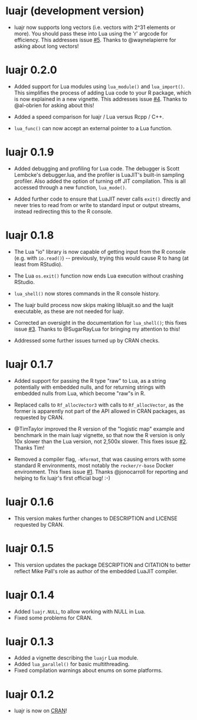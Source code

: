 # luajr (development version)

-   luajr now supports long vectors (i.e. vectors with 2^31 elements or more).
    You should pass these into Lua using the 'r' argcode for efficiency. This 
    addresses issue [#5](https://github.com/nicholasdavies/luajr/issues/5). 
    Thanks to @waynelapierre for asking about long vectors!

# luajr 0.2.0

-   Added support for Lua modules using `lua_module()` and `lua_import()`. This 
    simplifies the process of adding Lua code to your R package, which is now
    explained in a new vignette. This addresses issue 
    [#4](https://github.com/nicholasdavies/luajr/issues/4). Thanks to 
    @al-obrien for asking about this!
    
-   Added a speed comparison for luajr / Lua versus Rcpp / C++.

-   `lua_func()` can now accept an external pointer to a Lua function. 

# luajr 0.1.9

-   Added debugging and profiling for Lua code. The debugger is Scott Lembcke's
    debugger.lua, and the profiler is LuaJIT's built-in sampling profiler. Also
    added the option of turning off JIT compilation. This is all accessed 
    through a new function, `lua_mode()`.

-   Added further code to ensure that LuaJIT never calls `exit()` directly and
    never tries to read from or write to standard input or output streams, 
    instead redirecting this to the R console.

# luajr 0.1.8

-   The Lua "io" library is now capable of getting input from the R console
    (e.g. with `io.read()`) -- previously, trying this would cause R to hang
    (at least from RStudio).
    
-   The Lua `os.exit()` function now ends Lua execution without crashing RStudio.

-   `lua_shell()` now stores commands in the R console history.

-   The luajr build process now skips making libluajit.so and the luajit 
    executable, as these are not needed for luajr.
    
-   Corrected an oversight in the documentation for `lua_shell()`; this fixes
    issue [#3](https://github.com/nicholasdavies/luajr/issues/3). Thanks to
    @SugarRayLua for bringing my attention to this!

-   Addressed some further issues turned up by CRAN checks.

# luajr 0.1.7

-   Added support for passing the R type "raw" to Lua, as a string potentially
    with embedded nulls, and for returning strings with embedded nulls from 
    Lua, which become "raw"s in R.
    
-   Replaced calls to `Rf_allocVector3` with calls to `Rf_allocVector`, as the 
    former is apparently not part of the API allowed in CRAN packages, as 
    requested by CRAN.

-   @TimTaylor improved the R version of the "logistic map" example and 
    benchmark in the main luajr vignette, so that now the R version is only 
    10x slower than the Lua version, not 2,500x slower. This fixes issue 
    [#2](https://github.com/nicholasdavies/luajr/issues/2). Thanks Tim!

-   Removed a compiler flag, `-Wformat`, that was causing errors with some 
    standard R environments, most notably the `rocker/r-base` Docker 
    environment. This fixes issue 
    [#1](https://github.com/nicholasdavies/luajr/issues/1). Thanks @jonocarroll 
    for reporting and helping to fix luajr's first official bug! :-)

# luajr 0.1.6

-   This version makes further changes to DESCRIPTION and LICENSE requested
    by CRAN.

# luajr 0.1.5

-   This version updates the package DESCRIPTION and CITATION to better reflect
    Mike Pall's role as author of the embedded LuaJIT compiler.

# luajr 0.1.4

-   Added `luajr.NULL`, to allow working with NULL in Lua.
-   Fixed some problems for CRAN.

# luajr 0.1.3

-   Added a vignette describing the `luajr` Lua module.
-   Added `lua_parallel()` for basic multithreading.
-   Fixed compilation warnings about enums on some platforms.

# luajr 0.1.2

-   luajr is now on [CRAN](https://CRAN.R-project.org/package=luajr)!
